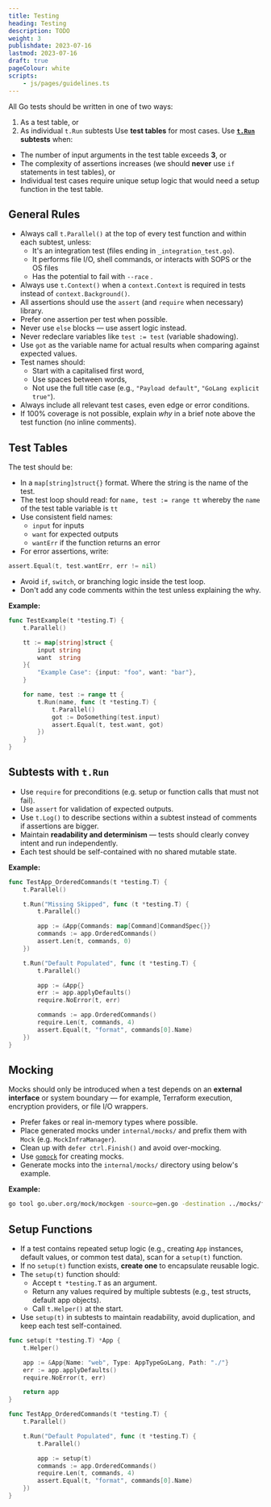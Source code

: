 ```yaml
---
title: Testing
heading: Testing
description: TODO
weight: 3
publishdate: 2023-07-16
lastmod: 2023-07-16
draft: true
pageColour: white
scripts:
    - js/pages/guidelines.ts
---
```


All Go tests should be written in one of two ways:

1. As a test table, or
2. As individual `t.Run` subtests
   Use **test tables** for most cases.
   Use [**`t.Run`**](http://t.Run) **subtests** when:

- The number of input arguments in the test table exceeds **3**, or
- The complexity of assertions increases (we should **never** use `if` statements in test tables), or
- Individual test cases require unique setup logic that would need a setup function in the test
  table.

## General Rules

- Always call `t.Parallel()` at the top of every test function and within each subtest, unless:
	- It's an integration test (files ending in `_integration_test.go`).
	- It performs file I/O, shell commands, or interacts with SOPS or the OS files
	- Has the potential to fail with `--race` .
- Always use `t.Context()` when a `context.Context` is required in tests instead of
  `context.Background()`.
- All assertions should use the `assert` (and `require` when necessary) library.
- Prefer one assertion per test when possible.
- Never use `else` blocks — use assert logic instead.
- Never redeclare variables like `test := test` (variable shadowing).
- Use `got` as the variable name for actual results when comparing against expected values.
- Test names should:
	- Start with a capitalised first word,
	- Use spaces between words,
	- Not use the full title case (e.g., `"Payload default"`, `"GoLang explicit true"`).
- Always include all relevant test cases, even edge or error conditions.
- If 100% coverage is not possible, explain _why_ in a brief note above the test function (no inline
  comments).

## Test Tables

The test should be:

- In a `map[string]struct{}` format. Where the string is the name of the test.
- The test loop should read: for `name, test := range tt` whereby the `name` of the test table
  variable is `tt`
- Use consistent field names:
	- `input` for inputs
	- `want` for expected outputs
	- `wantErr` if the function returns an error
- For error assertions, write:

```go
assert.Equal(t, test.wantErr, err != nil)
```

- Avoid `if`, `switch`, or branching logic inside the test loop.
- Don't add any code comments within the test unless explaining the why.

**Example:**

```go
func TestExample(t *testing.T) {
	t.Parallel()

	tt := map[string]struct {
		input string
		want  string
	}{
		"Example Case": {input: "foo", want: "bar"},
	}

	for name, test := range tt {
		t.Run(name, func (t *testing.T) {
			t.Parallel()
			got := DoSomething(test.input)
			assert.Equal(t, test.want, got)
		})
	}
}
```

## Subtests with `t.Run`

- Use `require` for preconditions (e.g. setup or function calls that must not fail).
- Use `assert` for validation of expected outputs.
- Use `t.Log()` to describe sections within a subtest instead of comments if assertions are bigger.
- Maintain **readability and determinism** — tests should clearly convey intent and run
  independently.
- Each test should be self-contained with no shared mutable state.

**Example:**

```go
func TestApp_OrderedCommands(t *testing.T) {
	t.Parallel()

	t.Run("Missing Skipped", func (t *testing.T) {
		t.Parallel()

		app := &App{Commands: map[Command]CommandSpec{}}
		commands := app.OrderedCommands()
		assert.Len(t, commands, 0)
	})

	t.Run("Default Populated", func (t *testing.T) {
		t.Parallel()

		app := &App{}
		err := app.applyDefaults()
		require.NoError(t, err)

		commands := app.OrderedCommands()
		require.Len(t, commands, 4)
		assert.Equal(t, "format", commands[0].Name)
	})
}
```

## Mocking

Mocks should only be introduced when a test depends on an **external interface** or system
boundary — for example, Terraform execution, encryption providers, or file I/O wrappers.

- Prefer fakes or real in-memory types where possible.
- Place generated mocks under `internal/mocks/` and prefix them with `Mock` (e.g.
  `MockInfraManager`).
- Clean up with `defer ctrl.Finish()` and avoid over-mocking.
- Use [`gomock`](https://pkg.go.dev/go.uber.org/mock/gomock) for creating mocks.
- Generate mocks into the `internal/mocks/` directory using below's example.

**Example:**

```bash
go tool go.uber.org/mock/mockgen -source=gen.go -destination ../mocks/fs.go -package=mocks
```

## Setup Functions

- If a test contains repeated setup logic (e.g., creating `App` instances, default values, or common
  test data), scan for a `setup(t)` function.
- If no `setup(t)` function exists, **create one** to encapsulate reusable logic.
- The `setup(t)` function should:
	- Accept `t *testing.T` as an argument.
	- Return any values required by multiple subtests (e.g., test structs, default app objects).
	- Call `t.Helper()` at the start.
- Use `setup(t)` in subtests to maintain readability, avoid duplication, and keep each test
  self-contained.

```go
func setup(t *testing.T) *App {
	t.Helper()

	app := &App{Name: "web", Type: AppTypeGoLang, Path: "./"}
	err := app.applyDefaults()
	require.NoError(t, err)

	return app
}

func TestApp_OrderedCommands(t *testing.T) {
	t.Parallel()

	t.Run("Default Populated", func (t *testing.T) {
		t.Parallel()

		app := setup(t)
		commands := app.OrderedCommands()
		require.Len(t, commands, 4)
		assert.Equal(t, "format", commands[0].Name)
	})
}
